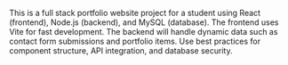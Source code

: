 <!-- Use this file to provide workspace-specific custom instructions to Copilot. For more details, visit https://code.visualstudio.com/docs/copilot/copilot-customization#_use-a-githubcopilotinstructionsmd-file -->

This is a full stack portfolio website project for a student using React (frontend), Node.js (backend), and MySQL (database). The frontend uses Vite for fast development. The backend will handle dynamic data such as contact form submissions and portfolio items. Use best practices for component structure, API integration, and database security.
